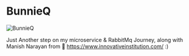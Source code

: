 # BunnieQ
![BunnieQ](https://user-images.githubusercontent.com/76516881/192760891-f039611c-b524-4e49-a78e-b04dbe56209c.png)

Just Another step on my microservice & RabbitMq Journey, along with Manish Narayan from 🌺 https://www.innovativeinstitution.com/ :)
